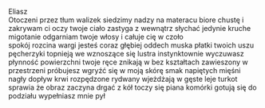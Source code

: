 Eliasz  
Otoczeni przez tłum walizek 
siedzimy  nadzy na materacu 
biore chustę i zakrywam ci   oczy
twoje ciało zastyga 
z wewnątrz słychać jedynie  kruche migotanie 
odgarniam twoje włosy  i całuje cię w czoło  
spokój rozcina  wargi 
jesteś coraz  głębiej
oddech muska  płatki twoich uszu  
pęcherzyki topnieją we wznoszące się lustra 
instynktownie wyczuwasz płynność powierzchni 
twoje ręce znikają  w bez kształtach 
zawieszony w przestrzeni
próbujesz wgryźć się w moją skórę 
smak  napiętych mięśni  
nagły dopływ krwi
rozpędzone rydwany wjeżdżają w gęste  leje 
turkot  sprawia że obraz zaczyna drgać 
z  kół toczy się piana 
komórki  gotują się do podziału
wypełniasz mnie 
pył 


